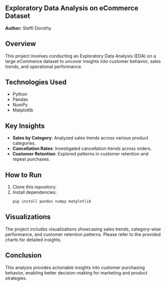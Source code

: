 ## **Exploratory Data Analysis on eCommerce Dataset**
**Author:** Steffi Dorothy  
## **Overview**
This project involves conducting an Exploratory Data Analysis (EDA) on a large eCommerce dataset to uncover insights into customer behavior, sales trends, and operational performance.

## Technologies Used
- Python
- Pandas
- NumPy
- Matplotlib

## Key Insights
- **Sales by Category**: Analyzed sales trends across various product categories.
- **Cancellation Rates**: Investigated cancellation trends across orders.
- **Customer Retention**: Explored patterns in customer retention and repeat purchases.

## How to Run
1. Clone this repository.
2. Install dependencies:
   ```bash
   pip install pandas numpy matplotlib

## Visualizations
The project includes visualizations showcasing sales trends, category-wise performance, and customer retention patterns. Please refer to the provided charts for detailed insights.

## Conclusion
This analysis provides actionable insights into customer purchasing behavior, enabling better decision-making for marketing and product strategies.
